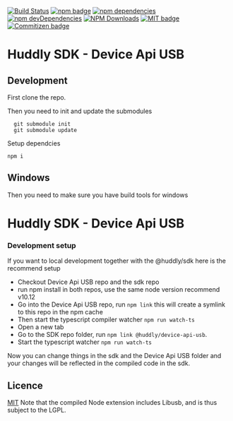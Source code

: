 
<p>
  <a href="https://travis-ci.com/Huddly/device-api-usb"><img src="https://travis-ci.com/Huddly/device-api-usb.svg?branch=master" alt="Build Status"></a>
  <a href="https://www.npmjs.com/package/@huddly/device-api-usb"><img src="https://badge.fury.io/js/%40huddly%2Fdevice-api-usb.svg" alt="npm badge"></a>
  <a href="https://img.shields.io/david/Huddly/device-api-usb"><img src="https://img.shields.io/david/Huddly/device-api-usb.svg" alt="npm dependencies"></a>
  <a href="https://img.shields.io/david/dev/Huddly/device-api-usb"><img src="https://img.shields.io/david/dev/Huddly/device-api-usb.svg" alt="npm devDependencies"></a>
  <a href="https://npmcharts.com/compare/@huddly/device-api-usb?minimal=true"><img src="https://img.shields.io/npm/dm/@huddly/device-api-usb.svg?style=flat" alt="NPM Downloads"></a>
  <a href="https://opensource.org/licenses/MIT"><img src="https://img.shields.io/badge/license-MIT-brightgreen.svg" alt="MIT badge"></a>
  <a href="http://commitizen.github.io/cz-cli/"><img src="https://img.shields.io/badge/commitizen-friendly-brightgreen.svg" alt="Commitizen badge"></a>
</p>

# Huddly SDK - Device Api USB


## Development

First clone the repo.

Then you need to init and update the submodules
```
  git submodule init
  git submodule update
```

Setup dependcies
```
npm i
```


## Windows
Then you need to make sure you have build tools for windows


# Huddly SDK - Device Api USB

### Development setup
If you want to local development together with the @huddly/sdk here is the recommend setup

- Checkout Device Api USB repo and the sdk repo
- run npm install in both repos, use the same node version recommend v10.12
- Go into the Device Api USB repo, run ```npm link``` this will create a symlink to this repo in the npm cache
- Then start the typescript compiler watcher ```npm run watch-ts```
- Open a new tab
- Go to the SDK repo folder, run ```npm link @huddly/device-api-usb```.
- Start the typescript watcher ```npm run watch-ts```

Now you can change things in the sdk and the Device Api USB folder and your changes will be reflected in the compiled code in the sdk.


## Licence
[MIT](LICENCE)
Note that the compiled Node extension includes Libusb, and is thus subject to the LGPL.
